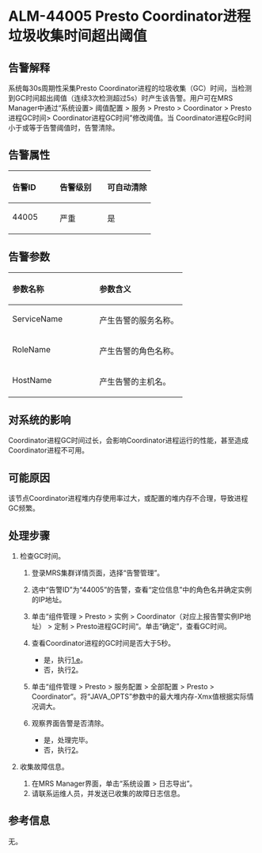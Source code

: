 # ALM-44005 Presto Coordinator进程垃圾收集时间超出阈值<a name="ALM-44005"></a>

## 告警解释<a name="zh-cn_topic_0225312712_zh-cn_topic_0087039425_section43920869"></a>

系统每30s周期性采集Presto Coordinator进程的垃圾收集（GC）时间，当检测到GC时间超出阈值（连续3次检测超过5s）时产生该告警。用户可在MRS Manager中通过“系统设置\>  阈值配置 \> 服务 \> Presto \> Coordinator \> Presto进程GC时间\> Coordinator进程GC时间”修改阈值。当 Coordinator进程Gc时间小于或等于告警阈值时，告警清除。

## 告警属性<a name="zh-cn_topic_0225312712_zh-cn_topic_0087039425_section59743502"></a>

<a name="zh-cn_topic_0225312712_zh-cn_topic_0087039425_table64843092"></a>
<table><thead align="left"><tr id="zh-cn_topic_0225312712_zh-cn_topic_0087039425_row10409628"><th class="cellrowborder" valign="top" width="33.33333333333333%" id="mcps1.1.4.1.1"><p id="zh-cn_topic_0225312712_zh-cn_topic_0087039425_p37873528"><a name="zh-cn_topic_0225312712_zh-cn_topic_0087039425_p37873528"></a><a name="zh-cn_topic_0225312712_zh-cn_topic_0087039425_p37873528"></a>告警ID</p>
</th>
<th class="cellrowborder" valign="top" width="33.33333333333333%" id="mcps1.1.4.1.2"><p id="zh-cn_topic_0225312712_zh-cn_topic_0087039425_p47856888"><a name="zh-cn_topic_0225312712_zh-cn_topic_0087039425_p47856888"></a><a name="zh-cn_topic_0225312712_zh-cn_topic_0087039425_p47856888"></a>告警级别</p>
</th>
<th class="cellrowborder" valign="top" width="33.33333333333333%" id="mcps1.1.4.1.3"><p id="zh-cn_topic_0225312712_zh-cn_topic_0087039425_p51202692"><a name="zh-cn_topic_0225312712_zh-cn_topic_0087039425_p51202692"></a><a name="zh-cn_topic_0225312712_zh-cn_topic_0087039425_p51202692"></a>可自动清除</p>
</th>
</tr>
</thead>
<tbody><tr id="zh-cn_topic_0225312712_zh-cn_topic_0087039425_row53777413"><td class="cellrowborder" valign="top" width="33.33333333333333%" headers="mcps1.1.4.1.1 "><p id="zh-cn_topic_0225312712_zh-cn_topic_0087039425_p61003235"><a name="zh-cn_topic_0225312712_zh-cn_topic_0087039425_p61003235"></a><a name="zh-cn_topic_0225312712_zh-cn_topic_0087039425_p61003235"></a>44005</p>
</td>
<td class="cellrowborder" valign="top" width="33.33333333333333%" headers="mcps1.1.4.1.2 "><p id="zh-cn_topic_0225312712_zh-cn_topic_0087039425_p42315013"><a name="zh-cn_topic_0225312712_zh-cn_topic_0087039425_p42315013"></a><a name="zh-cn_topic_0225312712_zh-cn_topic_0087039425_p42315013"></a>严重</p>
</td>
<td class="cellrowborder" valign="top" width="33.33333333333333%" headers="mcps1.1.4.1.3 "><p id="zh-cn_topic_0225312712_zh-cn_topic_0087039425_p4964052"><a name="zh-cn_topic_0225312712_zh-cn_topic_0087039425_p4964052"></a><a name="zh-cn_topic_0225312712_zh-cn_topic_0087039425_p4964052"></a>是</p>
</td>
</tr>
</tbody>
</table>

## 告警参数<a name="zh-cn_topic_0225312712_zh-cn_topic_0087039425_section820607"></a>

<a name="zh-cn_topic_0225312712_zh-cn_topic_0087039425_table66543927"></a>
<table><thead align="left"><tr id="zh-cn_topic_0225312712_zh-cn_topic_0087039425_row61284534"><th class="cellrowborder" valign="top" width="50%" id="mcps1.1.3.1.1"><p id="zh-cn_topic_0225312712_zh-cn_topic_0087039425_p65100236"><a name="zh-cn_topic_0225312712_zh-cn_topic_0087039425_p65100236"></a><a name="zh-cn_topic_0225312712_zh-cn_topic_0087039425_p65100236"></a>参数名称</p>
</th>
<th class="cellrowborder" valign="top" width="50%" id="mcps1.1.3.1.2"><p id="zh-cn_topic_0225312712_zh-cn_topic_0087039425_p38627770"><a name="zh-cn_topic_0225312712_zh-cn_topic_0087039425_p38627770"></a><a name="zh-cn_topic_0225312712_zh-cn_topic_0087039425_p38627770"></a>参数含义</p>
</th>
</tr>
</thead>
<tbody><tr id="zh-cn_topic_0225312712_zh-cn_topic_0087039425_row41841705"><td class="cellrowborder" valign="top" width="50%" headers="mcps1.1.3.1.1 "><p id="zh-cn_topic_0225312712_zh-cn_topic_0087039425_p33734977"><a name="zh-cn_topic_0225312712_zh-cn_topic_0087039425_p33734977"></a><a name="zh-cn_topic_0225312712_zh-cn_topic_0087039425_p33734977"></a>ServiceName</p>
</td>
<td class="cellrowborder" valign="top" width="50%" headers="mcps1.1.3.1.2 "><p id="zh-cn_topic_0225312712_zh-cn_topic_0087039425_p48178601"><a name="zh-cn_topic_0225312712_zh-cn_topic_0087039425_p48178601"></a><a name="zh-cn_topic_0225312712_zh-cn_topic_0087039425_p48178601"></a>产生告警的服务名称。</p>
</td>
</tr>
<tr id="zh-cn_topic_0225312712_zh-cn_topic_0087039425_row30954226"><td class="cellrowborder" valign="top" width="50%" headers="mcps1.1.3.1.1 "><p id="zh-cn_topic_0225312712_zh-cn_topic_0087039425_p24264406"><a name="zh-cn_topic_0225312712_zh-cn_topic_0087039425_p24264406"></a><a name="zh-cn_topic_0225312712_zh-cn_topic_0087039425_p24264406"></a>RoleName</p>
</td>
<td class="cellrowborder" valign="top" width="50%" headers="mcps1.1.3.1.2 "><p id="zh-cn_topic_0225312712_zh-cn_topic_0087039425_p19259870"><a name="zh-cn_topic_0225312712_zh-cn_topic_0087039425_p19259870"></a><a name="zh-cn_topic_0225312712_zh-cn_topic_0087039425_p19259870"></a>产生告警的角色名称。</p>
</td>
</tr>
<tr id="zh-cn_topic_0225312712_zh-cn_topic_0087039425_row39121107"><td class="cellrowborder" valign="top" width="50%" headers="mcps1.1.3.1.1 "><p id="zh-cn_topic_0225312712_zh-cn_topic_0087039425_p14693133"><a name="zh-cn_topic_0225312712_zh-cn_topic_0087039425_p14693133"></a><a name="zh-cn_topic_0225312712_zh-cn_topic_0087039425_p14693133"></a>HostName</p>
</td>
<td class="cellrowborder" valign="top" width="50%" headers="mcps1.1.3.1.2 "><p id="zh-cn_topic_0225312712_zh-cn_topic_0087039425_p49293152"><a name="zh-cn_topic_0225312712_zh-cn_topic_0087039425_p49293152"></a><a name="zh-cn_topic_0225312712_zh-cn_topic_0087039425_p49293152"></a>产生告警的主机名。</p>
</td>
</tr>
</tbody>
</table>

## 对系统的影响<a name="zh-cn_topic_0225312712_zh-cn_topic_0087039425_section7385465"></a>

Coordinator进程GC时间过长，会影响Coordinator进程运行的性能，甚至造成Coordinator进程不可用。

## 可能原因<a name="zh-cn_topic_0225312712_zh-cn_topic_0087039425_section66469189"></a>

该节点Coordinator进程堆内存使用率过大，或配置的堆内存不合理，导致进程GC频繁。

## 处理步骤<a name="zh-cn_topic_0225312712_section14111549283"></a>

1.  检查GC时间。
    1.  登录MRS集群详情页面，选择“告警管理”。
    2.  选中“告警ID”为“44005”的告警，查看“定位信息”中的角色名并确定实例的IP地址。
    3.  单击“组件管理 \> Presto \> 实例 \> Coordinator（对应上报告警实例IP地址） \> 定制 \> Presto进程GC时间“。单击“确定”，查看GC时间。
    4.  查看Coordinator进程的GC时间是否大于5秒。
        -   是，执行[1.e](#zh-cn_topic_0225312712_li1011493181634)。
        -   否，执行[2](#zh-cn_topic_0225312712_li572522141314)。

    5.  <a name="zh-cn_topic_0225312712_li1011493181634"></a>单击“组件管理 \> Presto \> 服务配置 \> 全部配置 \> Presto \> Coordinator“。将“JAVA\_OPTS”参数中的最大堆内存-Xmx值根据实际情况调大。
    6.  观察界面告警是否清除。
        -   是，处理完毕。
        -   否，执行[2](#zh-cn_topic_0225312712_li572522141314)。

2.  <a name="zh-cn_topic_0225312712_li572522141314"></a>收集故障信息。
    1.  在MRS Manager界面，单击“系统设置 \> 日志导出”。
    2.  请联系运维人员，并发送已收集的故障日志信息。


## 参考信息<a name="zh-cn_topic_0225312712_zh-cn_topic_0087039425_section15295265"></a>

无。

